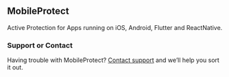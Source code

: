 ## MobileProtect

Active Protection for Apps running on iOS, Android, Flutter and ReactNative. 


### Support or Contact
Having trouble with MobileProtect? 
[Contact support](support@datatheorem.com) and we’ll help you sort it out.


